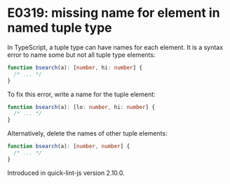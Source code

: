 # E0319: missing name for element in named tuple type

In TypeScript, a tuple type can have names for each element. It is a syntax
error to name some but not all tuple type elements:

```typescript
function bsearch(a): [number, hi: number] {
  /* ... */
}
```

To fix this error, write a name for the tuple element:

```typescript
function bsearch(a): [lo: number, hi: number] {
  /* ... */
}
```

Alternatively, delete the names of other tuple elements:

```typescript
function bsearch(a): [number, number] {
  /* ... */
}
```

Introduced in quick-lint-js version 2.10.0.
